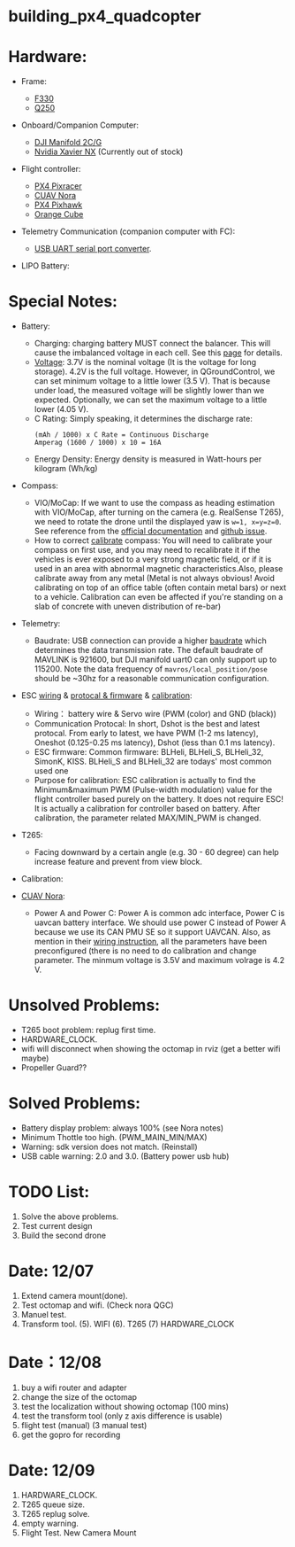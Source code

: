 # building_px4_quadcopter


# Hardware:
- Frame:
  - [F330](https://www.amazon.com/Quadcopter-Frame-Aircraft-Accessory-Integrated/dp/B07D6K51DY/ref=sr_1_2?keywords=f330&qid=1636421247&qsid=140-8186632-2531121&s=toys-and-games&sr=1-2&sres=B08L3JT2Q4%2CB07D6K51DY%2CB075DD16LK%2CB0824RHXZN%2CB085W3VM2K%2CB00P23TYW0%2CB08LSVCSZ4%2CB09FB1XF77%2CB017H7E3VK%2CB06ZZQL33X%2CB08PHTLFFS%2CB00YR6ZGHA%2CB00SYGBQGE%2CB09KQNQ6Z7%2CB09DK3K3HM%2CB09GN7CBT9%2CB08538X9LN%2CB08B5TQ8JL%2CB089ZDLV3K%2CB08T5VCKY1)
  - [Q250](https://hobbyking.com/en_us/hobbykingtm-totem-q250-quadcopter-kit.html)
- Onboard/Companion Computer: 
  - [DJI Manifold 2C/G](https://www.dji.com/manifold-2)
  - [Nvidia Xavier NX](https://store.nvidia.com/en-us/jetson/store/?page=1&limit=9&locale=en-us) (Currently out of stock)
- Flight controller: 
  - [PX4 Pixracer](https://docs.px4.io/v1.12/en/flight_controller/pixracer.html)
  - [CUAV Nora](https://docs.px4.io/v1.12/en/flight_controller/cuav_nora.html)
  - [PX4 Pixhawk](https://docs.px4.io/master/en/flight_controller/pixhawk4.html)
  - [Orange Cube](https://docs.px4.io/master/en/flight_controller/cubepilot_cube_orange.html)

- Telemetry Communication (companion computer with FC): 
  - [USB UART serial port converter](https://www.amazon.com/DSD-TECH-SH-U09C2-Debugging-Programming/dp/B07TXVRQ7V/ref=sr_1_3?crid=2ZVK4AYT03PDX&dchild=1&keywords=short+uart&qid=1635992461&qsid=144-8949687-4547914&sprefix=short+uart+%2Caps%2C73&sr=8-3&sres=B07J64TGS3%2CB07RBKCW3S%2CB07TXVRQ7V%2CB07R8BQYW1%2CB00LODGRV8%2CB00IJXZQ7C%2CB07D6LLX19%2CB07D9R5JFK%2CB01N47LXRA%2CB07R45QJVR%2CB00LZVEQEY%2CB08HLSS5T4%2CB075N82CDL%2CB08FBDTP5G%2CB07WX2DSVB%2CB014GZTCC6).

- LIPO Battery:
  

# Special Notes:
- Battery: 
  - Charging: charging battery MUST connect the balancer. This will cause the imbalanced voltage in each cell. See this [page](https://www.wattflyer.com/forums/showthread.php?t=31107) for details. 
  - [Voltage](https://www.quora.com/What-is-the-difference-between-the-nominal-voltage-of-3-7V-and-the-voltage-of-a-cell-of-4-2V-in-lithium-cells): 3.7V is the nominal voltage (It is the voltage for long storage).  4.2V is the full voltage. However, in QGroundControl, we can set minimum voltage to a little lower (3.5 V). That is because under load, the measured voltage will be slightly lower than we expected. Optionally, we can set the maximum voltage to a little lower (4.05 V).
  - C Rating: Simply speaking, it determines the discharge rate:
    ```
    (mAh / 1000) x C Rate = Continuous Discharge 
    Amperag (1600 / 1000) x 10 = 16A
    ```
  - Energy Density: Energy density is measured in Watt-hours per kilogram (Wh/kg)
- Compass: 
  - VIO/MoCap: If we want to use the compass as heading estimation with VIO/MoCap, after turning on the camera (e.g. RealSense T265), we need to rotate the drone until the displayed yaw is ```w=1, x=y=z=0```. See reference from the [official documentation](https://docs.px4.io/master/en/ros/external_position_estimation.html) and [github issue](https://github.com/Auterion/VIO/issues/16#issuecomment-856809595).
  - How to correct [calibrate](https://docs.px4.io/master/en/config/compass.html) compass: You will need to calibrate your compass on first use, and you may need to recalibrate it if the vehicles is ever exposed to a very strong magnetic field, or if it is used in an area with abnormal magnetic characteristics.Also, please calibrate away from any metal (Metal is not always obvious! Avoid calibrating on top of an office table (often contain metal bars) or next to a vehicle. Calibration can even be affected if you're standing on a slab of concrete with uneven distribution of re-bar)



- Telemetry: 
  - Baudrate: USB connection can provide a higher [baudrate](https://learn.sparkfun.com/tutorials/serial-communication/rules-of-serial#:~:text=One%20of%20the%20more%20common,fast%20data%20can%20be%20transferred.) which determines the data transmission rate. The default baudrate of MAVLINK is 921600, but DJI manifold uart0 can only support up to 115200. Note the data frequency of ```mavros/local_position/pose``` should be ~30hz for a reasonable communication configuration.
- ESC [wiring](https://docs.px4.io/master/en/peripherals/pwm_escs_and_servo.html) & [protocal & firmware](https://oscarliang.com/esc-firmware-protocols/) & [calibration](https://docs.px4.io/master/en/advanced_config/esc_calibration.html):
  - Wiring： battery wire & Servo wire (PWM (color) and GND (black))
  - Communication Protocal: In short, Dshot is the best and latest protocal. From early to latest, we have PWM (1-2 ms latency), Oneshot (0.125-0.25 ms latency), Dshot (less than 0.1 ms latency). 
  - ESC firmware: Common firmware: BLHeli, BLHeli_S, BLHeli_32, SimonK, KISS. BLHeli_S and BLHeli_32 are todays' most common used one 
  - Purpose for calibration: ESC calibration is actually to find the Minimum&maximum PWM (Pulse-width modulation) value for the flight controller based purely on the battery. It does not require ESC! It is actually a calibration for controller based on battery. After calibration, the parameter related MAX/MIN_PWM is changed.
- T265:
  - Facing downward by a certain angle (e.g. 30 - 60 degree) can help increase feature and prevent from view block.
- Calibration:
- [CUAV Nora](https://docs.px4.io/v1.12/en/flight_controller/cuav_nora.html):
  - Power A and Power C: Power A is common adc interface, Power C is uavcan battery interface. We should use power C instead of Power A because we use its CAN PMU SE so it support UAVCAN. Also, as mention in their [wiring instruction](https://doc.cuav.net/flight-controller/x7/en/quick-start/quick-start-nora.html), all the parameters have been preconfigured (there is no need to do calibration and change parameter. The minmum voltage is 3.5V and maximum volrage is 4.2 V.


# Unsolved Problems:
- T265 boot problem: replug first time.
- HARDWARE_CLOCK. 
- wifi will disconnect when showing the octomap in rviz (get a better wifi maybe)
- Propeller Guard??

# Solved Problems:
- Battery display problem: always 100% (see Nora notes)
- Minimum Thottle too high. (PWM_MAIN_MIN/MAX)
- Warning: sdk version does not match. (Reinstall)
- USB cable warning: 2.0 and 3.0. (Battery power usb hub)

# TODO List:
1. Solve the above problems.
2. Test current design
3. Build the second drone

# Date: 12/07
1. Extend camera mount(done).
2. Test octomap and wifi. (Check nora QGC)
3. Manuel test.
4. Transform tool.
(5). WIFI
(6). T265
(7) HARDWARE_CLOCK

# Date：12/08
1. buy a wifi router and adapter 
2. change the size of the octomap 
3. test the localization without showing octomap (100 mins)
4. test the transform tool (only z axis difference is usable)
5. flight test (manual) (3 manual test)
6. get the gopro for recording 

# Date: 12/09
1. HARDWARE_CLOCK.
2. T265 queue size.
3. T265 replug solve.
4. empty warning.
5. Flight Test. New Camera Mount
